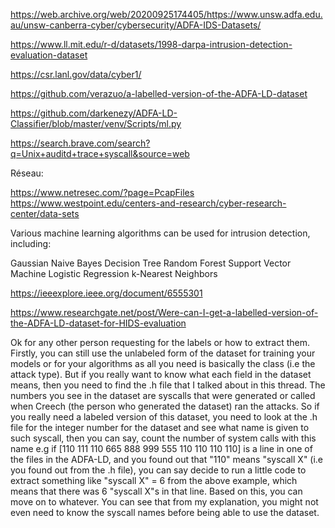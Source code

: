 https://web.archive.org/web/20200925174405/https://www.unsw.adfa.edu.au/unsw-canberra-cyber/cybersecurity/ADFA-IDS-Datasets/




https://www.ll.mit.edu/r-d/datasets/1998-darpa-intrusion-detection-evaluation-dataset


https://csr.lanl.gov/data/cyber1/


https://github.com/verazuo/a-labelled-version-of-the-ADFA-LD-dataset






https://github.com/darkenezy/ADFA-LD-Classifier/blob/master/venv/Scripts/ml.py



https://search.brave.com/search?q=Unix+auditd+trace+syscall&source=web





Réseau:

https://www.netresec.com/?page=PcapFiles
https://www.westpoint.edu/centers-and-research/cyber-research-center/data-sets









Various machine learning algorithms can be used for intrusion detection, including:

Gaussian Naive Bayes
Decision Tree
Random Forest
Support Vector Machine
Logistic Regression
k-Nearest Neighbors


https://ieeexplore.ieee.org/document/6555301

https://www.researchgate.net/post/Were-can-I-get-a-labelled-version-of-the-ADFA-LD-dataset-for-HIDS-evaluation

Ok for any other person requesting for the labels or how to extract them. Firstly, you can still use the unlabeled form of the dataset for training your models or for your algorithms as all you need is basically the class (i.e the attack type). But if you really want to know what each field in the dataset means, then you need to find the .h file that I talked about in this thread. The numbers you see in the dataset are syscalls that were generated or called when Creech (the person who generated the dataset) ran the attacks.  So if you really need a labeled version of this dataset, you need to look at the .h file for the integer number for the dataset and see what name is given to such syscall, then you can say, count the number of system calls with this name e.g if [110 111 110 665 888 999 555 110 110 110 110] is a line in one of the files in the ADFA-LD, and you found out that "110" means "syscall X" (i.e you found out from the .h file), you can say decide to run a little code to extract something like "syscall X" = 6 from the above example, which means that there was 6 "syscall X"s in that line. Based on this, you can move on to whatever. You can see that from my explanation, you might not even need to know the syscall names before being able to use the dataset. 